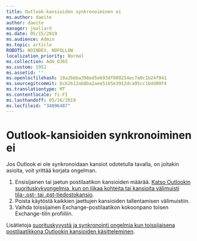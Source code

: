 ```yaml
---
title: Outlook-kansioiden synkronoiminen ei
ms.author: daeite
author: daeite
manager: joallard
ms.date: 05/15/2019
ms.audience: Admin
ms.topic: article
ROBOTS: NOINDEX, NOFOLLOW
localization_priority: Normal
ms.collection: Adm_O365
ms.custom: 1951
ms.assetid: ''
ms.openlocfilehash: 18a2bbba398ed5e693df080254ec7a0c1b24f941
ms.sourcegitcommit: bcb2612ab8ba2aee5165e3912dca95cc1bdd09f4
ms.translationtype: MT
ms.contentlocale: fi-FI
ms.lasthandoff: 05/16/2019
ms.locfileid: "34096487"
---
```

# <a name="outlook-not-synching-folders"></a>Outlook-kansioiden synkronoiminen ei

Jos Outlook ei ole synkronoidaan kansiot odotetulla tavalla, on joitakin asioita, voit yrittää korjata ongelman.

1. Ensisijainen tai jaetun postilaatikon kansioiden määrää. [Katso Outlookin suorituskykyongelmia, kun on liikaa kohteita tai kansioita välimuisti tila-.ost- tai .pst-tiedostokansio](https://support.microsoft.com/help/2768656).
2. Poista käytöstä kaikkien jaettujen kansioiden tallentamisen välimuistiin.
3. Vaihda toissijainen Exchange-postilaatikon kokoonpano toisen Exchange-tilin profiiliin.
 
Lisätietoja [suorituskyvystä ja synkronointi ongelmia kun toissijaisena postilaatikkona Outlookin kansioiden käsitteleminen](https://support.microsoft.com/help/3115602).